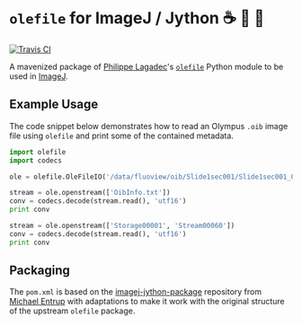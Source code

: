 # `olefile` for ImageJ / Jython :coffee: :snake: :microscope:

[![Travis CI](https://travis-ci.com/imcf/jython-olefile.svg?branch=master)](https://travis-ci.com/imcf/jython-olefile)

A mavenized package of [Philippe Lagadec][gh_decalage2]'s
[`olefile`][gh_olefile] Python module to be used in [ImageJ][imagej].

## Example Usage

The code snippet below demonstrates how to read an Olympus `.oib` image file
using `olefile` and print some of the contained metadata.

```python
import olefile
import codecs

ole = olefile.OleFileIO('/data/fluoview/oib/Slide1sec001/Slide1sec001_01.oib')

stream = ole.openstream(['OibInfo.txt'])
conv = codecs.decode(stream.read(), 'utf16')
print conv

stream = ole.openstream(['Storage00001', 'Stream00060'])
conv = codecs.decode(stream.read(), 'utf16')
print conv
```

## Packaging

The `pom.xml` is based on the [imagej-jython-package][gh_ij_jy] repository from
[Michael Entrup][gh_m-entrup] with adaptations to make it work with the original
structure of the upstream `olefile` package.


[gh_decalage2]: https://github.com/decalage2
[gh_olefile]: https://github.com/decalage2/olefile
[imagej]: https://imagej.net
[gh_m-entrup]: https://github.com/m-entrup
[gh_ij_jy]: https://github.com/m-entrup/imagej-jython-package

